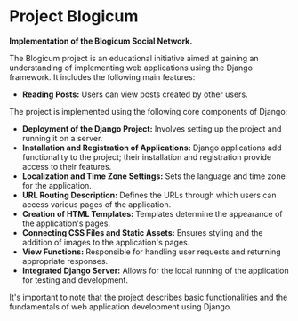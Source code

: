 # **Project Blogicum**  
**Implementation of the Blogicum Social Network.**

The Blogicum project is an educational initiative aimed at gaining an understanding of implementing web applications using the Django framework. It includes the following main features:

- **Reading Posts:** Users can view posts created by other users.

The project is implemented using the following core components of Django:

- **Deployment of the Django Project:** Involves setting up the project and running it on a server.
- **Installation and Registration of Applications:** Django applications add functionality to the project; their installation and registration provide access to their features.
- **Localization and Time Zone Settings:** Sets the language and time zone for the application.
- **URL Routing Description:** Defines the URLs through which users can access various pages of the application.
- **Creation of HTML Templates:** Templates determine the appearance of the application's pages.
- **Connecting CSS Files and Static Assets:** Ensures styling and the addition of images to the application's pages.
- **View Functions:** Responsible for handling user requests and returning appropriate responses.
- **Integrated Django Server:** Allows for the local running of the application for testing and development.

It's important to note that the project describes basic functionalities and the fundamentals of web application development using Django.
